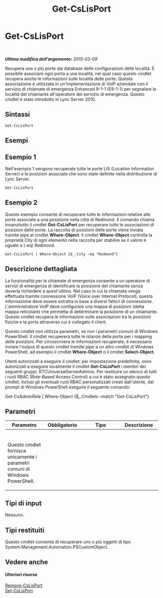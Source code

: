 ﻿---
title: Get-CsLisPort
TOCTitle: Get-CsLisPort
ms:assetid: c755aa8c-e842-4bb8-bdbf-d61a364eb0bc
ms:mtpsurl: https://technet.microsoft.com/it-it/library/Gg398820(v=OCS.15)
ms:contentKeyID: 49301915
ms.date: 08/24/2015
mtps_version: v=OCS.15
ms.translationtype: HT
---

# Get-CsLisPort

 

_**Ultima modifica dell'argomento:** 2015-03-09_

Recupera una o più porte dal database delle configurazioni delle località. È possibile associare ogni porta a una località, nel qual caso questo cmdlet recupera anche le informazioni sulle località delle porte. Questa associazione è utilizzata in un'implementazione di VoIP aziendale con il servizio di chiamate di emergenza Enhanced 9-1-1 (E9-1-1) per segnalare la località del chiamante all'operatore del servizio di emergenza. Questo cmdlet è stato introdotto in Lync Server 2010.

## Sintassi

    Get-CsLisPort

## Esempi

## Esempio 1

Nell'esempio 1 vengono recuperate tutte le porte LIS (Location Information Server) e le posizioni associate che sono state definite nella distribuzione di Lync Server.

    Get-CsLisPort

## Esempio 2

Questo esempio consente di recuperare tutte le informazioni relative alle porte associate a una posizione nella città di Redmond. Il comando chiama innanzitutto il cmdlet **Get-CsLisPort** per recuperare tutte le associazioni di posizioni delle porte. La raccolta di posizioni delle porte viene inviata tramite pipe al cmdlet **Where-Object**. Il cmdlet **Where-Object** controlla la proprietà City di ogni elemento nella raccolta per stabilire se il valore è uguale a (-eq) Redmond.

    Get-CsLisPort | Where-Object {$_.City -eq "Redmond"}

## Descrizione dettagliata

La funzionalità per le chiamate di emergenza consente a un operatore di servizi di emergenza di identificare la posizione del chiamante senza doverla richiedere a quest'ultimo. Nel caso in cui la chiamata venga effettuata tramite connessione VoIP (Voice over Internet Protocol), questa informazione deve essere estratta in base a diversi fattori di connessione. L'amministratore VoIP deve configurare una mappa di posizioni (detta mappa reticolare) che permetta di determinare la posizione di un chiamante. Questo cmdlet recupera le informazioni sulle associazioni tra le posizioni fisiche e la porta attraverso cui è collegato il client.

Questo cmdlet non utilizza parametri, se non i parametri comuni di Windows PowerShell. Il cmdlet recupererà tutte le istanze della porta per i mapping delle posizioni. Per circoscrivere le informazioni recuperate, è necessario inviare l'output di questo cmdlet tramite pipe a un altro cmdlet di Windows PowerShell, ad esempio il cmdlet **Where-Object** o il cmdlet **Select-Object**.

Utenti autorizzati a eseguire il cmdlet: per impostazione predefinita, sono autorizzati a eseguire localmente il cmdlet **Get-CsLisPort** i membri dei seguenti gruppi: RTCUniversalServerAdmins. Per restituire un elenco di tutti i ruoli RBAC (Role-Based Access Control) a cui è stato assegnato questo cmdlet, inclusi gli eventuali ruoli RBAC personalizzati creati dall'utente, dal prompt di Windows PowerShell eseguire il seguente comando:

Get-CsAdminRole | Where-Object {$\_.Cmdlets –match "Get-CsLisPort"}

## Parametri


<table>
<colgroup>
<col style="width: 25%" />
<col style="width: 25%" />
<col style="width: 25%" />
<col style="width: 25%" />
</colgroup>
<thead>
<tr class="header">
<th>Parametro</th>
<th>Obbligatorio</th>
<th>Tipo</th>
<th>Descrizione</th>
</tr>
</thead>
<tbody>
<tr class="odd">
<td><p></p></td>
<td><p></p></td>
<td><p></p></td>
<td><p></p></td>
</tr>
<tr class="even">
<td><p>Questo cmdlet fornisce unicamente i parametri comuni di Windows PowerShell.</p></td>
<td><p></p></td>
<td><p></p></td>
<td> </td>
</tr>
</tbody>
</table>


## Tipi di input

Nessuno.

## Tipi restituiti

Questo cmdlet consente di recuperare uno o più oggetti di tipo System.Management.Automation.PSCustomObject.

## Vedere anche

#### Ulteriori risorse

[Remove-CsLisPort](remove-cslisport.md)  
[Set-CsLisPort](set-cslisport.md)

